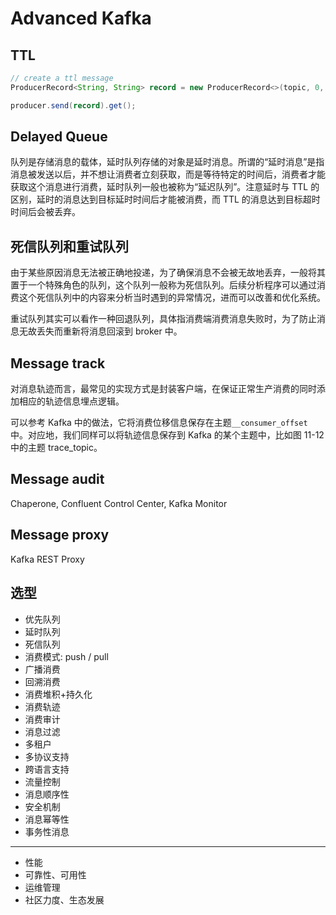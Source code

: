 # Advanced Kafka

## TTL

```java
// create a ttl message
ProducerRecord<String, String> record = new ProducerRecord<>(topic, 0, System.currentTimeMillis(), null, "msg_ttl", new RecordHeaders().add(new RecordHeader("ttl", ByteUtils.longToBytes(20))));

producer.send(record).get();
```

## Delayed Queue

队列是存储消息的载体，延时队列存储的对象是延时消息。所谓的“延时消息”是指消息被发送以后，并不想让消费者立刻获取，而是等待特定的时间后，消费者才能获取这个消息进行消费，延时队列一般也被称为“延迟队列”。注意延时与 TTL 的区别，延时的消息达到目标延时时间后才能被消费，而 TTL 的消息达到目标超时时间后会被丢弃。

## 死信队列和重试队列

由于某些原因消息无法被正确地投递，为了确保消息不会被无故地丢弃，一般将其置于一个特殊角色的队列，这个队列一般称为死信队列。后续分析程序可以通过消费这个死信队列中的内容来分析当时遇到的异常情况，进而可以改善和优化系统。

重试队列其实可以看作一种回退队列，具体指消费端消费消息失败时，为了防止消息无故丢失而重新将消息回滚到 broker 中。

## Message track

对消息轨迹而言，最常见的实现方式是封装客户端，在保证正常生产消费的同时添加相应的轨迹信息埋点逻辑。

可以参考 Kafka 中的做法，它将消费位移信息保存在主题`__consumer_offset` 中。对应地，我们同样可以将轨迹信息保存到 Kafka 的某个主题中，比如图 11-12 中的主题 trace_topic。

## Message audit

Chaperone, Confluent Control Center, Kafka Monitor

## Message proxy

Kafka REST Proxy

## 选型

- 优先队列
- 延时队列
- 死信队列
- 消费模式: push / pull
- 广播消费
- 回溯消费
- 消费堆积+持久化
- 消费轨迹
- 消费审计
- 消息过滤
- 多租户
- 多协议支持
- 跨语言支持
- 流量控制
- 消息顺序性
- 安全机制
- 消息幂等性
- 事务性消息

---

- 性能
- 可靠性、可用性
- 运维管理
- 社区力度、生态发展

